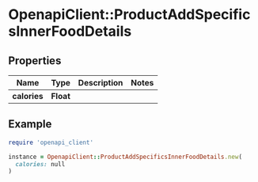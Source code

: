 # OpenapiClient::ProductAddSpecificsInnerFoodDetails

## Properties

| Name | Type | Description | Notes |
| ---- | ---- | ----------- | ----- |
| **calories** | **Float** |  |  |

## Example

```ruby
require 'openapi_client'

instance = OpenapiClient::ProductAddSpecificsInnerFoodDetails.new(
  calories: null
)
```

